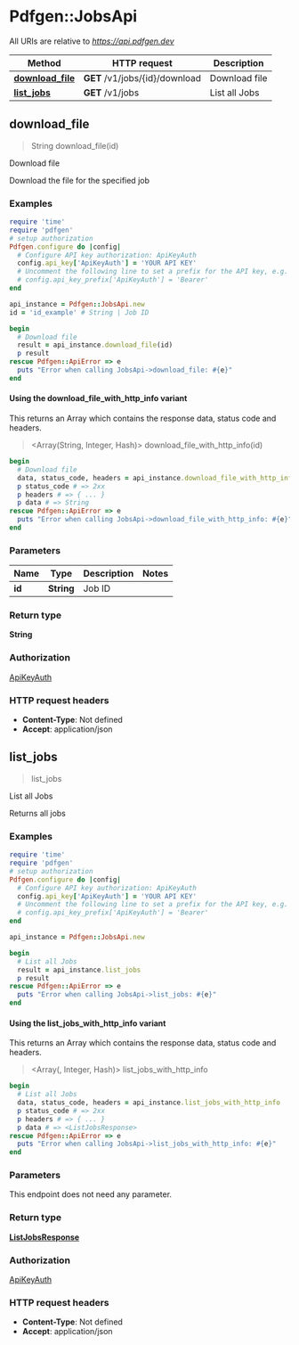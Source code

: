 # Pdfgen::JobsApi

All URIs are relative to *https://api.pdfgen.dev*

| Method | HTTP request | Description |
| ------ | ------------ | ----------- |
| [**download_file**](JobsApi.md#download_file) | **GET** /v1/jobs/{id}/download | Download file |
| [**list_jobs**](JobsApi.md#list_jobs) | **GET** /v1/jobs | List all Jobs |


## download_file

> String download_file(id)

Download file

Download the file for the specified job

### Examples

```ruby
require 'time'
require 'pdfgen'
# setup authorization
Pdfgen.configure do |config|
  # Configure API key authorization: ApiKeyAuth
  config.api_key['ApiKeyAuth'] = 'YOUR API KEY'
  # Uncomment the following line to set a prefix for the API key, e.g. 'Bearer' (defaults to nil)
  # config.api_key_prefix['ApiKeyAuth'] = 'Bearer'
end

api_instance = Pdfgen::JobsApi.new
id = 'id_example' # String | Job ID

begin
  # Download file
  result = api_instance.download_file(id)
  p result
rescue Pdfgen::ApiError => e
  puts "Error when calling JobsApi->download_file: #{e}"
end
```

#### Using the download_file_with_http_info variant

This returns an Array which contains the response data, status code and headers.

> <Array(String, Integer, Hash)> download_file_with_http_info(id)

```ruby
begin
  # Download file
  data, status_code, headers = api_instance.download_file_with_http_info(id)
  p status_code # => 2xx
  p headers # => { ... }
  p data # => String
rescue Pdfgen::ApiError => e
  puts "Error when calling JobsApi->download_file_with_http_info: #{e}"
end
```

### Parameters

| Name | Type | Description | Notes |
| ---- | ---- | ----------- | ----- |
| **id** | **String** | Job ID |  |

### Return type

**String**

### Authorization

[ApiKeyAuth](../README.md#ApiKeyAuth)

### HTTP request headers

- **Content-Type**: Not defined
- **Accept**: application/json


## list_jobs

> <ListJobsResponse> list_jobs

List all Jobs

Returns all jobs

### Examples

```ruby
require 'time'
require 'pdfgen'
# setup authorization
Pdfgen.configure do |config|
  # Configure API key authorization: ApiKeyAuth
  config.api_key['ApiKeyAuth'] = 'YOUR API KEY'
  # Uncomment the following line to set a prefix for the API key, e.g. 'Bearer' (defaults to nil)
  # config.api_key_prefix['ApiKeyAuth'] = 'Bearer'
end

api_instance = Pdfgen::JobsApi.new

begin
  # List all Jobs
  result = api_instance.list_jobs
  p result
rescue Pdfgen::ApiError => e
  puts "Error when calling JobsApi->list_jobs: #{e}"
end
```

#### Using the list_jobs_with_http_info variant

This returns an Array which contains the response data, status code and headers.

> <Array(<ListJobsResponse>, Integer, Hash)> list_jobs_with_http_info

```ruby
begin
  # List all Jobs
  data, status_code, headers = api_instance.list_jobs_with_http_info
  p status_code # => 2xx
  p headers # => { ... }
  p data # => <ListJobsResponse>
rescue Pdfgen::ApiError => e
  puts "Error when calling JobsApi->list_jobs_with_http_info: #{e}"
end
```

### Parameters

This endpoint does not need any parameter.

### Return type

[**ListJobsResponse**](ListJobsResponse.md)

### Authorization

[ApiKeyAuth](../README.md#ApiKeyAuth)

### HTTP request headers

- **Content-Type**: Not defined
- **Accept**: application/json

